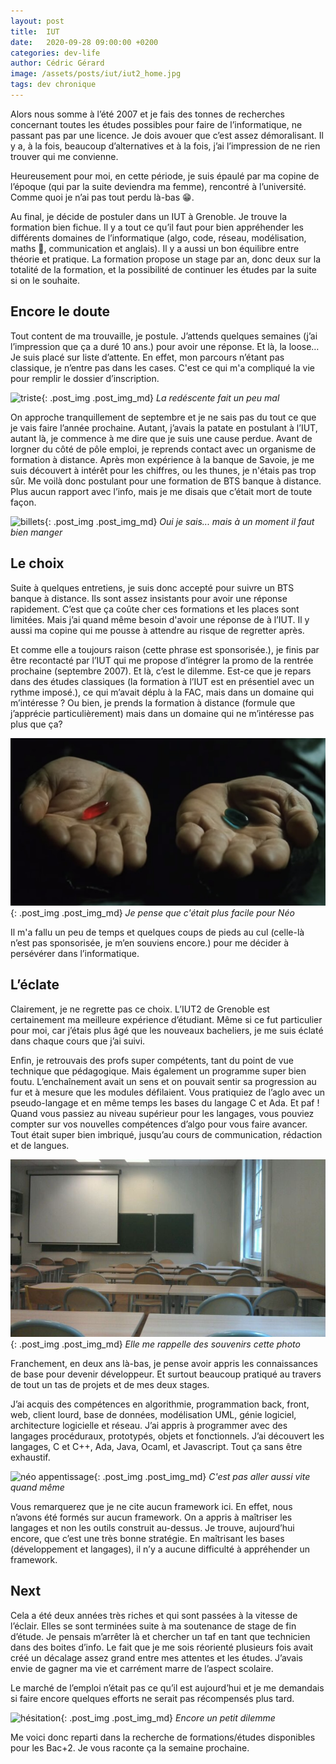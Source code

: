 ```yaml
---
layout: post
title:  IUT
date:   2020-09-28 09:00:00 +0200
categories: dev-life
author: Cédric Gérard
image: /assets/posts/iut/iut2_home.jpg
tags: dev chronique
---
```


Alors nous somme à l’été 2007 et je fais des tonnes de recherches concernant toutes les études possibles pour faire de l’informatique, ne passant pas par une licence. Je dois avouer que c’est assez démoralisant. Il y a, à la fois, beaucoup d’alternatives et à la fois, j’ai l’impression de ne rien trouver qui me convienne.

Heureusement pour moi, en cette période, je suis épaulé par ma copine de l’époque (qui par la suite deviendra ma femme), rencontré à l’université. Comme quoi je n’ai pas tout perdu là-bas 😁.

Au final, je décide de postuler dans un IUT à Grenoble. Je trouve la formation bien fichue. Il y a tout ce qu’il faut pour bien appréhender les différents domaines de l’informatique (algo, code, réseau, modélisation, maths 🤢, communication et anglais). Il y a aussi un bon équilibre entre théorie et pratique. La formation propose un stage par an, donc deux sur la totalité de la formation, et la possibilité de continuer les études par la suite si on le souhaite.  


## Encore le doute

Tout content de ma trouvaille, je postule. J’attends quelques semaines (j’ai l’impression que ça a duré 10 ans.) pour avoir une réponse. Et là, la loose… Je suis placé sur liste d’attente. En effet, mon parcours n’étant pas classique, je n’entre pas dans les cases. C'est ce qui m'a compliqué la vie pour remplir le dossier d’inscription.

![triste](https://media.giphy.com/media/7SF5scGB2AFrgsXP63/giphy.gif?cid=ecf05e47vj6do9ugekcl8ch4vnm19fykm28i9mv75nr1ryn4&rid=giphy.gif&ct=g){: .post_img .post_img_md} *La redéscente fait un peu mal*

On approche tranquillement de septembre et je ne sais pas du tout ce que je vais faire l’année prochaine. Autant, j’avais la patate en postulant à l’IUT, autant là, je commence à me dire que je suis une cause perdue. Avant de lorgner du côté de pôle emploi, je reprends contact avec un organisme de formation à distance. Après mon expérience à la banque de Savoie, je me suis découvert à intérêt pour les chiffres, ou les thunes, je n'étais pas trop sûr. Me voilà donc postulant pour une formation de BTS banque à distance. Plus aucun rapport avec l’info, mais je me disais que c’était mort de toute façon.

![billets](https://media.giphy.com/media/W9ncJSZLi36PC/giphy.gif?cid=ecf05e47wv1fgqj166psig9vh39jg9fzz63z56vhj1ukp364&rid=giphy.gif&ct=g){: .post_img .post_img_md} *Oui je sais... mais à un moment il faut bien manger*


## Le choix
 
Suite à quelques entretiens, je suis donc accepté pour suivre un BTS banque à distance. Ils sont assez insistants pour avoir une réponse rapidement. C’est que ça coûte cher ces formations et les places sont limitées. Mais j’ai quand même besoin d'avoir une réponse de à l’IUT. Il y aussi ma copine qui me pousse à attendre au risque de regretter après. 

Et comme elle a toujours raison (cette phrase est sponsorisée.), je finis par être recontacté par l’IUT qui me propose d’intégrer la promo de la rentrée prochaine (septembre 2007). Et là, c’est le dilemme. Est-ce que je repars dans des études classiques (la formation à l’IUT est en présentiel avec un rythme imposé.), ce qui m’avait déplu à la FAC, mais dans un domaine qui m’intéresse ? Ou bien, je prends la formation à distance (formule que j’apprécie particulièrement) mais dans un domaine qui ne m’intéresse pas plus que ça?

![matrix choix](/assets/posts/iut/choice-matrix.jpg){: .post_img .post_img_md} *Je pense que c'était plus facile pour Néo*

Il m'a fallu un peu de temps et quelques coups de pieds au cul (celle-là n’est pas sponsorisée, je m’en souviens encore.) pour me décider à persévérer dans l’informatique.

## L’éclate

Clairement, je ne regrette pas ce choix. L’IUT2 de Grenoble est certainement ma meilleure expérience d’étudiant. Même si ce fut particulier pour moi, car j’étais plus âgé que les nouveaux bacheliers, je me suis éclaté dans chaque cours que j’ai suivi.

Enfin, je retrouvais des profs super compétents, tant du point de vue technique que pédagogique. Mais également un programme super bien foutu. L’enchaînement avait un sens et on pouvait sentir sa progression au fur et à mesure que les modules défilaient. Vous pratiquiez de l’aglo avec un pseudo-langage et en même temps les bases du langage C et Ada. Et paf ! Quand vous passiez au niveau supérieur pour les langages, vous pouviez compter sur vos nouvelles compétences d’algo pour vous faire avancer. Tout était super bien imbriqué, jusqu’au cours de communication, rédaction et de langues.

![salle de classe](/assets/posts/iut/iut2_classroom.jpg){: .post_img .post_img_md} *Elle me rappelle des souvenirs cette photo*

Franchement, en deux ans là-bas, je pense avoir appris les connaissances de base pour devenir développeur. Et surtout beaucoup pratiqué au travers de tout un tas de projets et de mes deux stages.

J’ai acquis des compétences en algorithmie, programmation back, front, web, client lourd, base de données, modélisation UML, génie logiciel, architecture logicielle et réseau. J’ai appris à programmer avec des langages procéduraux, prototypés, objets et fonctionnels. J’ai découvert les langages, C et C++, Ada, Java, Ocaml, et Javascript. Tout ça sans être exhaustif.

![néo appentissage](https://media.giphy.com/media/3WvhJ783Le5ieNEZ8z/giphy.gif?cid=ecf05e47xnv6jzcmcfb7ksudmbrx9xfygaonq9l3m8e7basu&rid=giphy.gif&ct=g){: .post_img .post_img_md} *C'est pas aller aussi vite quand même*

Vous remarquerez que je ne cite aucun framework ici. En effet, nous n’avons été formés sur aucun framework. On a appris à maîtriser les langages et non les outils construit au-dessus. Je trouve, aujourd’hui encore, que c’est une très bonne stratégie. En maîtrisant les bases (développement et langages), il n’y a aucune difficulté à appréhender un framework.

## Next

Cela a été deux années très riches et qui sont passées à la vitesse de l’éclair. Elles se sont terminées suite à ma soutenance de stage de fin d’étude. Je pensais m’arrêter là et chercher un taf en tant que technicien dans des boites d’info. Le fait que je me sois réorienté plusieurs fois avait créé un décalage assez grand entre mes attentes et les études. J’avais envie de gagner ma vie et carrément marre de l’aspect scolaire.

Le marché de l’emploi n’était pas ce qu’il est aujourd’hui et je me demandais si faire encore quelques efforts ne serait pas récompensés plus tard.

![hésitation](https://media.giphy.com/media/JUFt5VlqVLDnkCM5zV/giphy-downsized-large.gif?cid=ecf05e47lnrmlhegsltczfhtoryjy9szdpq30u8zr8a4jphm&rid=giphy-downsized-large.gif&ct=g){: .post_img .post_img_md} *Encore un petit dilemme*

Me voici donc reparti dans la recherche de formations/études disponibles pour les Bac+2. Je vous raconte ça la semaine prochaine.